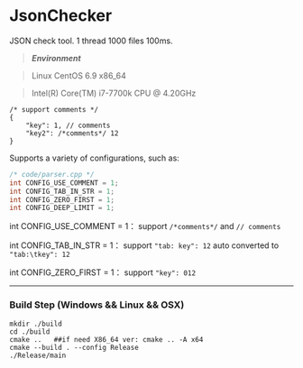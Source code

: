 # JsonChecker
JSON check tool.
1 thread 1000 files 100ms.

> ***Environment***
 
> Linux CentOS 6.9 x86_64
 
> Intel(R) Core(TM) i7-7700k CPU @ 4.20GHz

``` jsonc
/* support comments */
{
    "key": 1, // comments
    "key2": /*comments*/ 12
}
```

Supports a variety of configurations, such as: 
``` cpp
/* code/parser.cpp */
int CONFIG_USE_COMMENT = 1;
int CONFIG_TAB_IN_STR = 1;
int CONFIG_ZERO_FIRST = 1;
int CONFIG_DEEP_LIMIT = 1;
```
int CONFIG_USE_COMMENT = 1：
support ```/*comments*/``` and ```// comments ```

int CONFIG_TAB_IN_STR = 1：
support ```"tab: key": 12``` auto converted to ```"tab:\tkey": 12```

int CONFIG_ZERO_FIRST = 1：
support ```"key": 012```

---

### Build Step (Windows && Linux && OSX)
```shell
mkdir ./build
cd ./build
cmake ..   ##if need X86_64 ver: cmake .. -A x64
cmake --build . --config Release
./Release/main

```
